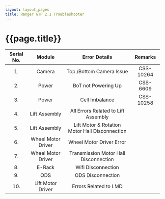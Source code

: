 ```yaml
---
layout: layout_pages
title: Ranger GTP 2.1 Troubleshooter
---
```


# {{page.title}}


| Serial No. | Module | Error Details | Remarks |
| :---: | :---: | :---: | :---: |
| 1. |Camera | Top /Bottom Camera Issue | CSS-10264  |
| 2. |Power | BoT not Powering Up | CSS-6609  |
| 3. |Power | Cell Imbalance | CSS-10258  |
| 4. |Lift Assembly | All Errors Related to Lift Assembly |   |
| 5. |Lift Assembly | Lift Motor & Rotation Motor Hall Disconnection |   |
| 6. |Wheel Motor Driver | Wheel Motor Driver Error |    |
| 7. |Wheel Motor Driver | Transmission Motor Hall Disconnection |    |
| 8. |E-Rack | Wifi Disconnection |    |
| 9. |ODS | ODS Disconnection |    |
| 10. |Lift Motor Driver | Errors Related to LMD |    |



